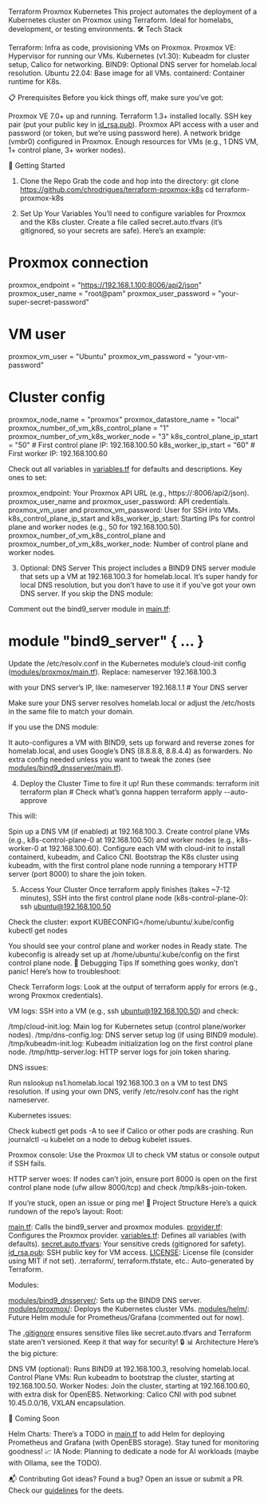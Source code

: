 Terraform Proxmox Kubernetes
This project automates the deployment of a Kubernetes cluster on Proxmox using Terraform. Ideal for homelabs, development, or testing environments.
🛠️ Tech Stack

Terraform: Infra as code, provisioning VMs on Proxmox.
Proxmox VE: Hypervisor for running our VMs.
Kubernetes (v1.30): Kubeadm for cluster setup, Calico for networking.
BIND9: Optional DNS server for homelab.local resolution.
Ubuntu 22.04: Base image for all VMs.
containerd: Container runtime for K8s.

📋 Prerequisites
Before you kick things off, make sure you’ve got:

Proxmox VE 7.0+ up and running.
Terraform 1.3+ installed locally.
SSH key pair (put your public key in [id_rsa.pub](id_rsa.pub)).
Proxmox API access with a user and password (or token, but we’re using password here).
A network bridge (vmbr0) configured in Proxmox.
Enough resources for VMs (e.g., 1 DNS VM, 1+ control plane, 3+ worker nodes).

🚀 Getting Started
1. Clone the Repo
Grab the code and hop into the directory:
git clone https://github.com/chrodrigues/terraform-proxmox-k8s
cd terraform-proxmox-k8s

2. Set Up Your Variables
You’ll need to configure variables for Proxmox and the K8s cluster. Create a file called secret.auto.tfvars (it’s gitignored, so your secrets are safe). Here’s an example:
# Proxmox connection
proxmox_endpoint = "https://192.168.1.100:8006/api2/json"
proxmox_user_name = "root@pam"
proxmox_user_password = "your-super-secret-password"

# VM user
proxmox_vm_user = "Ubuntu"
proxmox_vm_password = "your-vm-password"

# Cluster config
proxmox_node_name = "proxmox"
proxmox_datastore_name = "local"
proxmox_number_of_vm_k8s_control_plane = "1"
proxmox_number_of_vm_k8s_worker_node = "3"
k8s_control_plane_ip_start = "50"  # First control plane IP: 192.168.100.50
k8s_worker_ip_start = "60"        # First worker IP: 192.168.100.60

Check out all variables in [variables.tf](variables.tf) for defaults and descriptions. Key ones to set:

proxmox_endpoint: Your Proxmox API URL (e.g., https://<proxmox-ip>:8006/api2/json).
proxmox_user_name and proxmox_user_password: API credentials.
proxmox_vm_user and proxmox_vm_password: User for SSH into VMs.
k8s_control_plane_ip_start and k8s_worker_ip_start: Starting IPs for control plane and worker nodes (e.g., 50 for 192.168.100.50).
proxmox_number_of_vm_k8s_control_plane and proxmox_number_of_vm_k8s_worker_node: Number of control plane and worker nodes.

3. Optional: DNS Server
This project includes a BIND9 DNS server module that sets up a VM at 192.168.100.3 for homelab.local. It’s super handy for local DNS resolution, but you don’t have to use it if you’ve got your own DNS server.
If you skip the DNS module:

Comment out the bind9_server module in [main.tf](main.tf):
# module "bind9_server" { ... }


Update the /etc/resolv.conf in the Kubernetes module’s cloud-init config ([modules/proxmox/main.tf](modules/proxmox/main.tf)). Replace:
nameserver 192.168.100.3

with your DNS server’s IP, like:
nameserver 192.168.1.1  # Your DNS server


Make sure your DNS server resolves homelab.local or adjust the /etc/hosts in the same file to match your domain.


If you use the DNS module:

It auto-configures a VM with BIND9, sets up forward and reverse zones for homelab.local, and uses Google’s DNS (8.8.8.8, 8.8.4.4) as forwarders.
No extra config needed unless you want to tweak the zones (see [modules/bind9_dnsserver/main.tf](modules/bind9_dnsserver/main.tf)).

4. Deploy the Cluster
Time to fire it up! Run these commands:
terraform init
terraform plan  # Check what’s gonna happen
terraform apply --auto-approve

This will:

Spin up a DNS VM (if enabled) at 192.168.100.3.
Create control plane VMs (e.g., k8s-control-plane-0 at 192.168.100.50) and worker nodes (e.g., k8s-worker-0 at 192.168.100.60).
Configure each VM with cloud-init to install containerd, kubeadm, and Calico CNI.
Bootstrap the K8s cluster using kubeadm, with the first control plane node running a temporary HTTP server (port 8000) to share the join token.

5. Access Your Cluster
Once terraform apply finishes (takes ~7-12 minutes), SSH into the first control plane node (k8s-control-plane-0):
ssh ubuntu@192.168.100.50

Check the cluster:
export KUBECONFIG=/home/ubuntu/.kube/config
kubectl get nodes

You should see your control plane and worker nodes in Ready state. The kubeconfig is already set up at /home/ubuntu/.kube/config on the first control plane node.
🐛 Debugging Tips
If something goes wonky, don’t panic! Here’s how to troubleshoot:

Check Terraform logs: Look at the output of terraform apply for errors (e.g., wrong Proxmox credentials).

VM logs: SSH into a VM (e.g., ssh ubuntu@192.168.100.50) and check:

/tmp/cloud-init.log: Main log for Kubernetes setup (control plane/worker nodes).
/tmp/dns-config.log: DNS server setup log (if using BIND9 module).
/tmp/kubeadm-init.log: Kubeadm initialization log on the first control plane node.
/tmp/http-server.log: HTTP server logs for join token sharing.


DNS issues:

Run nslookup ns1.homelab.local 192.168.100.3 on a VM to test DNS resolution.
If using your own DNS, verify /etc/resolv.conf has the right nameserver.


Kubernetes issues:

Check kubectl get pods -A to see if Calico or other pods are crashing.
Run journalctl -u kubelet on a node to debug kubelet issues.


Proxmox console: Use the Proxmox UI to check VM status or console output if SSH fails.

HTTP server woes: If nodes can’t join, ensure port 8000 is open on the first control plane node (ufw allow 8000/tcp) and check /tmp/k8s-join-token.


If you’re stuck, open an issue or ping me!
📂 Project Structure
Here’s a quick rundown of the repo’s layout:
Root:

[main.tf](main.tf): Calls the bind9_server and proxmox modules.
[provider.tf](provider.tf): Configures the Proxmox provider.
[variables.tf](variables.tf): Defines all variables (with defaults).
[secret.auto.tfvars](secret.auto.tfvars): Your sensitive creds (gitignored for safety).
[id_rsa.pub](id_rsa.pub): SSH public key for VM access.
[LICENSE](LICENSE): License file (consider using MIT if not set).
.terraform/, terraform.tfstate, etc.: Auto-generated by Terraform.

Modules:

[modules/bind9_dnsserver/](modules/bind9_dnsserver/): Sets up the BIND9 DNS server.
[modules/proxmox/](modules/proxmox/): Deploys the Kubernetes cluster VMs.
[modules/helm/](modules/helm/): Future Helm module for Prometheus/Grafana (commented out for now).

The [.gitignore](.gitignore) ensures sensitive files like secret.auto.tfvars and Terraform state aren’t versioned. Keep it that way for security! 🔒
📊 Architecture
Here’s the big picture:

DNS VM (optional): Runs BIND9 at 192.168.100.3, resolving homelab.local.
Control Plane VMs: Run kubeadm to bootstrap the cluster, starting at 192.168.100.50.
Worker Nodes: Join the cluster, starting at 192.168.100.60, with extra disk for OpenEBS.
Networking: Calico CNI with pod subnet 10.45.0.0/16, VXLAN encapsulation.

🔮 Coming Soon

Helm Charts: There’s a TODO in [main.tf](main.tf) to add Helm for deploying Prometheus and Grafana (with OpenEBS storage). Stay tuned for monitoring goodness! 📈
IA Node: Planning to dedicate a node for AI workloads (maybe with Ollama, see the TODO).

📬 Contributing
Got ideas? Found a bug? Open an issue or submit a PR. Check our [guidelines](CONTRIBUTING.md) for the deets.
